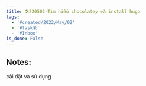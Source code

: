 ```yaml
---
title: 🛠️220502-Tìm hiểu chocolatey và install hugo
tags:
  - '#created/2022/May/02'
  - '#task🛠️'
  - '#Inbox'
is_done: False
---
```


## Notes:
cài đặt và sử dụng 